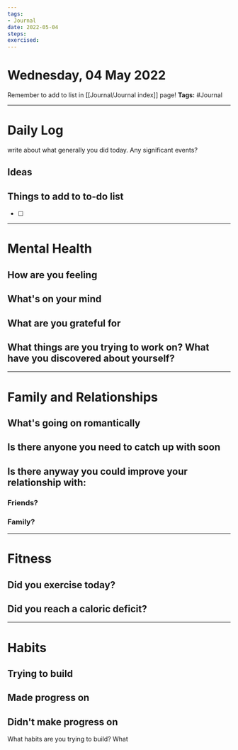 ```yaml
---
tags: 
- Journal
date: 2022-05-04
steps:
exercised:
---
```

# Wednesday, 04 May 2022

Remember to add to list in [[Journal/Journal index]] page!
**Tags:** #Journal 

---
# Daily Log
write about what generally you did today. Any significant events?

## Ideas 

## Things to add to to-do list
- [ ] 

---
# Mental Health
## How are you feeling

## What's on your mind

## What are you grateful for

## What things are you trying to work on? What have you discovered about yourself?

---
# Family and Relationships

## What's going on romantically

## Is there anyone you need to catch up with soon

## Is there anyway you could improve your relationship with:
### Friends?

### Family?


---
# Fitness
## Did you exercise today?

## Did you reach a caloric deficit?

---
# Habits
## Trying to build

## Made progress on

## Didn't make progress on
What habits are you trying to build? What


